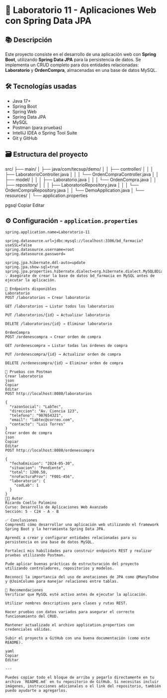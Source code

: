 # 🧪 Laboratorio 11 - Aplicaciones Web con Spring Data JPA

## 📚 Descripción

Este proyecto consiste en el desarrollo de una aplicación web con **Spring Boot**, utilizando **Spring Data JPA** para la persistencia de datos. Se implementa un CRUD completo para dos entidades relacionadas: **Laboratorio** y **OrdenCompra**, almacenadas en una base de datos MySQL.

## 🛠️ Tecnologías usadas

- Java 17+
- Spring Boot
- Spring Web
- Spring Data JPA
- MySQL
- Postman (para pruebas)
- IntelliJ IDEA o Spring Tool Suite
- Git y GitHub

## 🗃️ Estructura del proyecto

src/
├── main/
│ ├── java/com/tecsup/demo/
│ │ ├── controller/
│ │ │ ├── LaboratorioController.java
│ │ │ └── OrdenCompraController.java
│ │ ├── model/
│ │ │ ├── Laboratorio.java
│ │ │ └── OrdenCompra.java
│ │ ├── repository/
│ │ │ ├── LaboratorioRepository.java
│ │ │ └── OrdenCompraRepository.java
│ │ └── DemoApplication.java
│ └── resources/
│ └── application.properties

pgsql
Copiar
Editar

## ⚙️ Configuración - `application.properties`

```properties
spring.application.name=Laboratorio-11

spring.datasource.url=jdbc:mysql://localhost:3306/bd_farmacia?useSSL=false
spring.datasource.username=root
spring.datasource.password=

spring.jpa.hibernate.ddl-auto=update
spring.jpa.show-sql=true
spring.jpa.properties.hibernate.dialect=org.hibernate.dialect.MySQL8Dialect
💡 Asegúrate de crear la base de datos bd_farmacia en MySQL antes de ejecutar la aplicación.

🔗 Endpoints disponibles
Laboratorio
POST /laboratorios → Crear laboratorio

GET /laboratorios → Listar todos los laboratorios

PUT /laboratorios/{id} → Actualizar laboratorio

DELETE /laboratorios/{id} → Eliminar laboratorio

OrdenCompra
POST /ordenescompra → Crear orden de compra

GET /ordenescompra → Listar todas las órdenes de compra

PUT /ordenescompra/{id} → Actualizar orden de compra

DELETE /ordenescompra/{id} → Eliminar orden de compra

🧪 Pruebas con Postman
Crear laboratorio
json
Copiar
Editar
POST http://localhost:8080/laboratorios

{
  "razonSocial": "LabTec",
  "direccion": "Av. Ciencia 123",
  "telefono": "987654321",
  "email": "labtec@correo.com",
  "contacto": "Luis Torres"
}
Crear orden de compra
json
Copiar
Editar
POST http://localhost:8080/ordenescompra

{
  "fechaEmision": "2024-05-30",
  "situacion": "Pendiente",
  "total": 1200.50,
  "nroFacturaProv": "F001-456",
  "laboratorio": {
    "codLab": 1
  }
}
👨‍🎓 Autor
Ricardo Coello Palomino
Curso: Desarrollo de Aplicaciones Web Avanzado
Sección: 5 - C24 - A - B

✅ Conclusiones
Comprendí cómo desarrollar una aplicación web utilizando el framework Spring Boot y la herramienta Spring Data JPA.

Aprendí a crear y configurar entidades relacionadas para su persistencia en una base de datos MySQL.

Fortalecí mis habilidades para construir endpoints REST y realizar pruebas utilizando Postman.

Pude aplicar buenas prácticas de estructuración del proyecto utilizando controladores, repositorios y modelos.

Reconocí la importancia del uso de anotaciones de JPA como @ManyToOne y @JoinColumn para manejar relaciones entre tablas.

📌 Recomendaciones
Verificar que MySQL esté activo antes de ejecutar la aplicación.

Utilizar nombres descriptivos para clases y rutas REST.

Hacer pruebas con datos variados para asegurar el correcto funcionamiento del CRUD.

Mantener actualizado el archivo application.properties con credenciales válidas.

Subir el proyecto a GitHub con una buena documentación (como este README).

yaml
Copiar
Editar

---

Puedes copiar todo el bloque de arriba y pegarlo directamente en tu archivo `README.md` en tu repositorio de GitHub. Si necesitas incluir imágenes, instrucciones adicionales o el link del repositorio, también puedo ayudarte a agregarlos.






